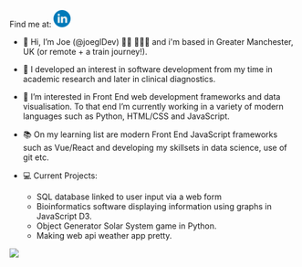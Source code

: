 Find me at: [<img alt="linked in profile image with link" width="30px" src="readMeHeaderLinkedIn.png.png" />](https://www.linkedin.com/in/JoeGilbertDev)

- 👋 Hi, I’m Joe (@joeglDev) 🏳️‍🌈 💙💗🤍 and i'm based in Greater Manchester, UK (or remote + a train journey!). 
- 🔬 I developed an interest in software development from my time in academic research and later in clinical diagnostics.
- 🌱 I’m interested in Front End web development frameworks and data visualisation. To that end I’m currently working in a variety of modern languages such as Python, HTML/CSS and JavaScript. 
- 📚 On my learning list are modern Front End JavaScript frameworks such as Vue/React and developing my skillsets in data science, use of git etc.
- 💻 Current Projects: 
  * SQL database linked to user input via a web form
  * Bioinformatics software displaying information using graphs in JavaScript D3.
  * Object Generator Solar System game in Python.
  * Making web api weather app pretty.
  
  <div align="center">
<img src="https://github-readme-stats.vercel.app/api/top-langs?username=joegldev&layout=compact"/>
</div>

<!---
joeglDev/joeglDev is a ✨ special ✨ repository because its `README.md` (this file) appears on your GitHub profile.
You can click the Preview link to take a look at your changes.
--->
